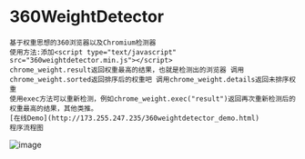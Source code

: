 # 360WeightDetector
    基于权重思想的360浏览器以及Chromium检测器
    使用方法:添加<script type="text/javascript" src="360weightdetector.min.js"></script>
    chrome_weight.result返回权重最高的结果，也就是检测出的浏览器 调用chrome_weight.sorted返回排序后的权重吧 调用chrome_weight.details返回未排序权重
    使用exec方法可以重新检测，例如chrome_weight.exec("result")返回再次重新检测后的权重最高的结果，其他类推。
    [在线Demo](http://173.255.247.235/360weightdetector_demo.html)  
    程序流程图
![image](http://173.255.247.235/360.png)
